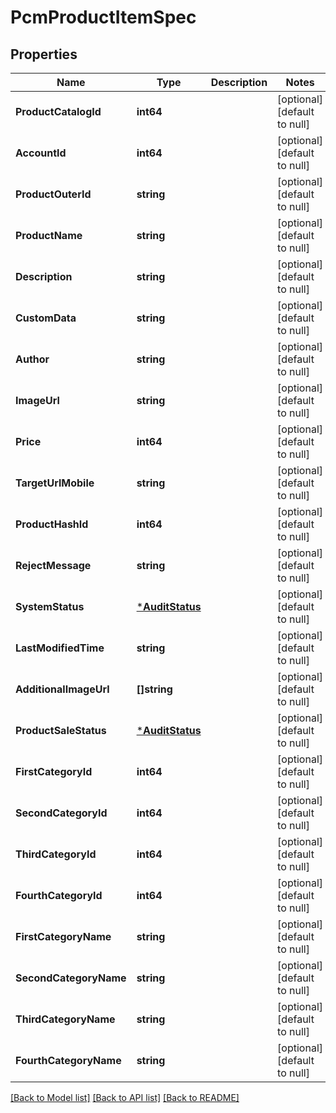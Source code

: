 # PcmProductItemSpec

## Properties
Name | Type | Description | Notes
------------ | ------------- | ------------- | -------------
**ProductCatalogId** | **int64** |  | [optional] [default to null]
**AccountId** | **int64** |  | [optional] [default to null]
**ProductOuterId** | **string** |  | [optional] [default to null]
**ProductName** | **string** |  | [optional] [default to null]
**Description** | **string** |  | [optional] [default to null]
**CustomData** | **string** |  | [optional] [default to null]
**Author** | **string** |  | [optional] [default to null]
**ImageUrl** | **string** |  | [optional] [default to null]
**Price** | **int64** |  | [optional] [default to null]
**TargetUrlMobile** | **string** |  | [optional] [default to null]
**ProductHashId** | **int64** |  | [optional] [default to null]
**RejectMessage** | **string** |  | [optional] [default to null]
**SystemStatus** | [***AuditStatus**](AuditStatus.md) |  | [optional] [default to null]
**LastModifiedTime** | **string** |  | [optional] [default to null]
**AdditionalImageUrl** | **[]string** |  | [optional] [default to null]
**ProductSaleStatus** | [***AuditStatus**](AuditStatus.md) |  | [optional] [default to null]
**FirstCategoryId** | **int64** |  | [optional] [default to null]
**SecondCategoryId** | **int64** |  | [optional] [default to null]
**ThirdCategoryId** | **int64** |  | [optional] [default to null]
**FourthCategoryId** | **int64** |  | [optional] [default to null]
**FirstCategoryName** | **string** |  | [optional] [default to null]
**SecondCategoryName** | **string** |  | [optional] [default to null]
**ThirdCategoryName** | **string** |  | [optional] [default to null]
**FourthCategoryName** | **string** |  | [optional] [default to null]

[[Back to Model list]](../README.md#documentation-for-models) [[Back to API list]](../README.md#documentation-for-api-endpoints) [[Back to README]](../README.md)


